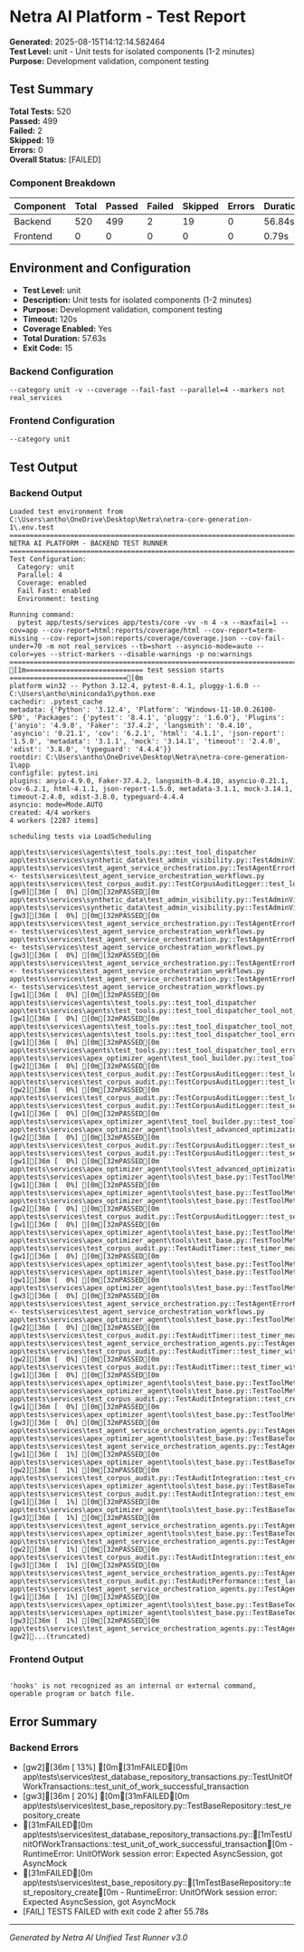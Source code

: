 # Netra AI Platform - Test Report

**Generated:** 2025-08-15T14:12:14.582464  
**Test Level:** unit - Unit tests for isolated components (1-2 minutes)  
**Purpose:** Development validation, component testing

## Test Summary

**Total Tests:** 520  
**Passed:** 499  
**Failed:** 2  
**Skipped:** 19  
**Errors:** 0  
**Overall Status:** [FAILED]

### Component Breakdown

| Component | Total | Passed | Failed | Skipped | Errors | Duration | Status |
|-----------|-------|--------|--------|---------|--------|----------|--------|
| Backend   | 520 | 499 | 2 | 19 | 0 | 56.84s | [FAILED] |
| Frontend  | 0 | 0 | 0 | 0 | 0 | 0.79s | [FAILED] |

## Environment and Configuration

- **Test Level:** unit
- **Description:** Unit tests for isolated components (1-2 minutes)
- **Purpose:** Development validation, component testing
- **Timeout:** 120s
- **Coverage Enabled:** Yes
- **Total Duration:** 57.63s
- **Exit Code:** 15

### Backend Configuration
```
--category unit -v --coverage --fail-fast --parallel=4 --markers not real_services
```

### Frontend Configuration
```
--category unit
```

## Test Output

### Backend Output
```
Loaded test environment from C:\Users\antho\OneDrive\Desktop\Netra\netra-core-generation-1\.env.test
================================================================================
NETRA AI PLATFORM - BACKEND TEST RUNNER
================================================================================
Test Configuration:
  Category: unit
  Parallel: 4
  Coverage: enabled
  Fail Fast: enabled
  Environment: testing

Running command:
  pytest app/tests/services app/tests/core -vv -n 4 -x --maxfail=1 --cov=app --cov-report=html:reports/coverage/html --cov-report=term-missing --cov-report=json:reports/coverage/coverage.json --cov-fail-under=70 -m not real_services --tb=short --asyncio-mode=auto --color=yes --strict-markers --disable-warnings -p no:warnings
================================================================================
[1m============================= test session starts =============================[0m
platform win32 -- Python 3.12.4, pytest-8.4.1, pluggy-1.6.0 -- C:\Users\antho\miniconda3\python.exe
cachedir: .pytest_cache
metadata: {'Python': '3.12.4', 'Platform': 'Windows-11-10.0.26100-SP0', 'Packages': {'pytest': '8.4.1', 'pluggy': '1.6.0'}, 'Plugins': {'anyio': '4.9.0', 'Faker': '37.4.2', 'langsmith': '0.4.10', 'asyncio': '0.21.1', 'cov': '6.2.1', 'html': '4.1.1', 'json-report': '1.5.0', 'metadata': '3.1.1', 'mock': '3.14.1', 'timeout': '2.4.0', 'xdist': '3.8.0', 'typeguard': '4.4.4'}}
rootdir: C:\Users\antho\OneDrive\Desktop\Netra\netra-core-generation-1\app
configfile: pytest.ini
plugins: anyio-4.9.0, Faker-37.4.2, langsmith-0.4.10, asyncio-0.21.1, cov-6.2.1, html-4.1.1, json-report-1.5.0, metadata-3.1.1, mock-3.14.1, timeout-2.4.0, xdist-3.8.0, typeguard-4.4.4
asyncio: mode=Mode.AUTO
created: 4/4 workers
4 workers [2287 items]

scheduling tests via LoadScheduling

app\tests\services\agents\test_tools.py::test_tool_dispatcher 
app\tests\services\synthetic_data\test_admin_visibility.py::TestAdminVisibility::test_performance_profiling 
app\tests\services\test_agent_service_orchestration.py::TestAgentErrorRecovery::test_circuit_breaker_pattern <- tests\services\test_agent_service_orchestration_workflows.py 
app\tests\services\test_corpus_audit.py::TestCorpusAuditLogger::test_log_operation_with_duration 
[gw0][36m [  0%] [0m[32mPASSED[0m app\tests\services\synthetic_data\test_admin_visibility.py::TestAdminVisibility::test_performance_profiling 
app\tests\services\synthetic_data\test_admin_visibility.py::TestAdminVisibility::test_alert_configuration 
[gw3][36m [  0%] [0m[32mPASSED[0m app\tests\services\test_agent_service_orchestration.py::TestAgentErrorRecovery::test_circuit_breaker_pattern <- tests\services\test_agent_service_orchestration_workflows.py 
app\tests\services\test_agent_service_orchestration.py::TestAgentErrorRecovery::test_graceful_degradation_under_load <- tests\services\test_agent_service_orchestration_workflows.py 
[gw3][36m [  0%] [0m[32mPASSED[0m app\tests\services\test_agent_service_orchestration.py::TestAgentErrorRecovery::test_graceful_degradation_under_load <- tests\services\test_agent_service_orchestration_workflows.py 
app\tests\services\test_agent_service_orchestration.py::TestAgentErrorRecovery::test_error_propagation_and_isolation <- tests\services\test_agent_service_orchestration_workflows.py 
[gw1][36m [  0%] [0m[32mPASSED[0m app\tests\services\agents\test_tools.py::test_tool_dispatcher 
app\tests\services\agents\test_tools.py::test_tool_dispatcher_tool_not_found 
[gw1][36m [  0%] [0m[32mPASSED[0m app\tests\services\agents\test_tools.py::test_tool_dispatcher_tool_not_found 
app\tests\services\agents\test_tools.py::test_tool_dispatcher_tool_error 
[gw1][36m [  0%] [0m[32mPASSED[0m app\tests\services\agents\test_tools.py::test_tool_dispatcher_tool_error 
app\tests\services\apex_optimizer_agent\test_tool_builder.py::test_tool_builder_and_dispatcher 
[gw2][36m [  0%] [0m[32mPASSED[0m app\tests\services\test_corpus_audit.py::TestCorpusAuditLogger::test_log_operation_with_duration 
app\tests\services\test_corpus_audit.py::TestCorpusAuditLogger::test_log_operation_failure 
[gw2][36m [  0%] [0m[32mPASSED[0m app\tests\services\test_corpus_audit.py::TestCorpusAuditLogger::test_log_operation_failure 
app\tests\services\test_corpus_audit.py::TestCorpusAuditLogger::test_search_audit_logs_success 
[gw1][36m [  0%] [0m[32mPASSED[0m app\tests\services\apex_optimizer_agent\test_tool_builder.py::test_tool_builder_and_dispatcher 
app\tests\services\apex_optimizer_agent\tools\test_advanced_optimization_for_core_function.py::test_advanced_optimization_for_core_function_tool 
[gw2][36m [  0%] [0m[32mPASSED[0m app\tests\services\test_corpus_audit.py::TestCorpusAuditLogger::test_search_audit_logs_success 
app\tests\services\test_corpus_audit.py::TestCorpusAuditLogger::test_search_audit_logs_failure 
[gw1][36m [  0%] [0m[32mPASSED[0m app\tests\services\apex_optimizer_agent\tools\test_advanced_optimization_for_core_function.py::test_advanced_optimization_for_core_function_tool 
app\tests\services\apex_optimizer_agent\tools\test_base.py::TestToolMetadata::test_tool_metadata_creation_basic 
[gw1][36m [  0%] [0m[32mPASSED[0m app\tests\services\apex_optimizer_agent\tools\test_base.py::TestToolMetadata::test_tool_metadata_creation_basic 
app\tests\services\apex_optimizer_agent\tools\test_base.py::TestToolMetadata::test_tool_metadata_creation_full 
[gw2][36m [  0%] [0m[32mPASSED[0m app\tests\services\test_corpus_audit.py::TestCorpusAuditLogger::test_search_audit_logs_failure 
[gw1][36m [  0%] [0m[32mPASSED[0m app\tests\services\apex_optimizer_agent\tools\test_base.py::TestToolMetadata::test_tool_metadata_creation_full 
app\tests\services\apex_optimizer_agent\tools\test_base.py::TestToolMetadata::test_tool_metadata_validation_missing_required 
app\tests\services\test_corpus_audit.py::TestAuditTimer::test_timer_measures_duration 
[gw1][36m [  0%] [0m[32mPASSED[0m app\tests\services\apex_optimizer_agent\tools\test_base.py::TestToolMetadata::test_tool_metadata_validation_missing_required 
app\tests\services\apex_optimizer_agent\tools\test_base.py::TestToolMetadata::test_tool_metadata_dict_conversion 
[gw1][36m [  0%] [0m[32mPASSED[0m app\tests\services\apex_optimizer_agent\tools\test_base.py::TestToolMetadata::test_tool_metadata_dict_conversion 
[gw3][36m [  0%] [0m[32mPASSED[0m app\tests\services\test_agent_service_orchestration.py::TestAgentErrorRecovery::test_error_propagation_and_isolation <- tests\services\test_agent_service_orchestration_workflows.py 
app\tests\services\apex_optimizer_agent\tools\test_base.py::TestToolMetadata::test_tool_metadata_json_serialization 
[gw2][36m [  0%] [0m[32mPASSED[0m app\tests\services\test_corpus_audit.py::TestAuditTimer::test_timer_measures_duration 
app\tests\services\test_agent_service_orchestration_agents.py::TestAgentLifecycleManagement::test_agent_creation_and_assignment 
app\tests\services\test_corpus_audit.py::TestAuditTimer::test_timer_without_context 
[gw2][36m [  0%] [0m[32mPASSED[0m app\tests\services\test_corpus_audit.py::TestAuditTimer::test_timer_without_context 
[gw1][36m [  0%] [0m[32mPASSED[0m app\tests\services\apex_optimizer_agent\tools\test_base.py::TestToolMetadata::test_tool_metadata_json_serialization 
app\tests\services\apex_optimizer_agent\tools\test_base.py::TestToolMetadata::test_tool_metadata_edge_cases 
app\tests\services\test_corpus_audit.py::TestAuditIntegration::test_create_audit_logger_factory 
[gw1][36m [  0%] [0m[32mPASSED[0m app\tests\services\apex_optimizer_agent\tools\test_base.py::TestToolMetadata::test_tool_metadata_edge_cases 
[gw3][36m [  0%] [0m[32mPASSED[0m app\tests\services\test_agent_service_orchestration_agents.py::TestAgentLifecycleManagement::test_agent_creation_and_assignment 
app\tests\services\apex_optimizer_agent\tools\test_base.py::TestBaseTool::test_base_tool_instantiation 
app\tests\services\test_agent_service_orchestration_agents.py::TestAgentLifecycleManagement::test_agent_reuse_for_same_user 
[gw1][36m [  1%] [0m[32mPASSED[0m app\tests\services\apex_optimizer_agent\tools\test_base.py::TestBaseTool::test_base_tool_instantiation 
[gw2][36m [  1%] [0m[32mPASSED[0m app\tests\services\test_corpus_audit.py::TestAuditIntegration::test_create_audit_logger_factory 
app\tests\services\apex_optimizer_agent\tools\test_base.py::TestBaseTool::test_base_tool_get_metadata 
app\tests\services\test_corpus_audit.py::TestAuditIntegration::test_end_to_end_audit_workflow 
[gw1][36m [  1%] [0m[32mPASSED[0m app\tests\services\apex_optimizer_agent\tools\test_base.py::TestBaseTool::test_base_tool_get_metadata 
[gw3][36m [  1%] [0m[32mPASSED[0m app\tests\services\test_agent_service_orchestration_agents.py::TestAgentLifecycleManagement::test_agent_reuse_for_same_user 
app\tests\services\apex_optimizer_agent\tools\test_base.py::TestBaseTool::test_base_tool_execute_wrapper 
app\tests\services\test_agent_service_orchestration_agents.py::TestAgentLifecycleManagement::test_agent_pool_management 
[gw2][36m [  1%] [0m[32mPASSED[0m app\tests\services\test_corpus_audit.py::TestAuditIntegration::test_end_to_end_audit_workflow 
[gw3][36m [  1%] [0m[32mPASSED[0m app\tests\services\test_agent_service_orchestration_agents.py::TestAgentLifecycleManagement::test_agent_pool_management 
app\tests\services\test_corpus_audit.py::TestAuditPerformance::test_large_result_data_handling 
app\tests\services\test_agent_service_orchestration_agents.py::TestAgentLifecycleManagement::test_concurrent_agent_limit_enforcement 
[gw1][36m [  1%] [0m[32mPASSED[0m app\tests\services\apex_optimizer_agent\tools\test_base.py::TestBaseTool::test_base_tool_execute_wrapper 
app\tests\services\apex_optimizer_agent\tools\test_base.py::TestBaseTool::test_base_tool_execute_failure 
[gw3][36m [  1%] [0m[32mPASSED[0m app\tests\services\test_agent_service_orchestration_agents.py::TestAgentLifecycleManagement::test_concurrent_agent_limit_enforcement 
[gw2]...(truncated)
```

### Frontend Output
```

'hooks' is not recognized as an internal or external command,
operable program or batch file.

```

## Error Summary

### Backend Errors
- [gw2][36m [ 13%] [0m[31mFAILED[0m app\tests\services\test_database_repository_transactions.py::TestUnitOfWorkTransactions::test_unit_of_work_successful_transaction
- [gw3][36m [ 20%] [0m[31mFAILED[0m app\tests\services\test_base_repository.py::TestBaseRepository::test_repository_create
- [31mFAILED[0m app\tests\services\test_database_repository_transactions.py::[1mTestUnitOfWorkTransactions::test_unit_of_work_successful_transaction[0m - RuntimeError: UnitOfWork session error: Expected AsyncSession, got AsyncMock
- [31mFAILED[0m app\tests\services\test_base_repository.py::[1mTestBaseRepository::test_repository_create[0m - RuntimeError: UnitOfWork session error: Expected AsyncSession, got AsyncMock
- [FAIL] TESTS FAILED with exit code 2 after 55.78s


---
*Generated by Netra AI Unified Test Runner v3.0*
